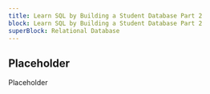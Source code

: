 ```yaml
---
title: Learn SQL by Building a Student Database Part 2
block: Learn SQL by Building a Student Database Part 2
superBlock: Relational Database
---
```


## Placeholder

Placeholder
